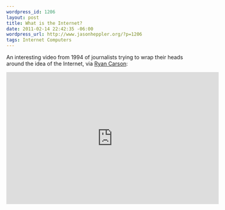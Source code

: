 ```yaml
--- 
wordpress_id: 1206
layout: post
title: What is the Internet?
date: 2011-02-14 22:42:35 -06:00
wordpress_url: http://www.jasonheppler.org/?p=1206
tags: Internet Computers
---
```

An interesting video from 1994 of journalists trying to wrap their heads around the idea of the Internet, via <a href="http://thinkvitamin.com/asides/what-is-internet/">Ryan Carson</a>:

<iframe title="YouTube video player" width="560" height="349" src="http://www.youtube.com/embed/JUs7iG1mNjI" frameborder="0" allowfullscreen></iframe>
